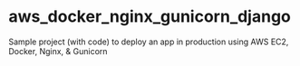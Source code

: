 # aws_docker_nginx_gunicorn_django
Sample project (with code) to deploy an app in production using AWS EC2, Docker, Nginx, &amp; Gunicorn
